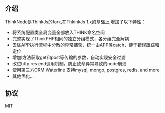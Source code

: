 ## 介绍

ThinkNode是ThinkJs的fork,在ThkinkJs 1.x的基础上,增加了以下特性：

* 将系统配置类全局变量全部放入THINK命名空间
* 完整实现了ThinkPHP相同的独立分组模式，各分组完全解耦
* 去除APP执行流程中分散的异常捕获，统一由APP类catch，便于错误跟踪和定位
* 增加I方法获取get和post等传输的参数，自动实现安全过滤
* 改进http.res.end调用机制，防止致命异常导致的node崩溃
* 使用第三方ORM Waterline 支持mysql, mongo, postgres, redis, and more
* 其他优化...

## 协议

MIT

